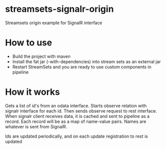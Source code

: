 # streamsets-signalr-origin

Streamsets origin example for SignalR interface

How to use
==========
- Build the project with maven
- Install the fat jar (-with-dependencies) into stream sets as an external jar
- Restart StreamSets and you are ready to use custom components in pipeline

How it works
============
Gets a list of id's from an odata interface. Starts observe relation with signalr interface for each id. Then sends observe request to rest interface. When signalr client receives data, it is cached and sent to pipeline as a record. Each record will be as a map of name-value pairs. Names are whatever is sent from SignalR.

Ids are updated periodically, and on each update registration to rest is updated




